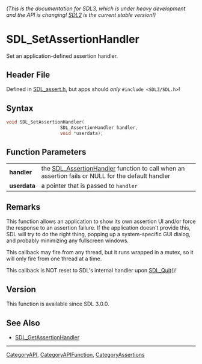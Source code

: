 ###### (This is the documentation for SDL3, which is under heavy development and the API is changing! [SDL2](https://wiki.libsdl.org/SDL2/) is the current stable version!)
# SDL_SetAssertionHandler

Set an application-defined assertion handler.

## Header File

Defined in [SDL_assert.h](https://github.com/libsdl-org/SDL/blob/main/include/SDL3/SDL_assert.h), but apps should _only_ `#include <SDL3/SDL.h>`!

## Syntax

```c
void SDL_SetAssertionHandler(
                    SDL_AssertionHandler handler,
                    void *userdata);

```

## Function Parameters

|                  |                                                                                                                           |
| ---------------- | ------------------------------------------------------------------------------------------------------------------------- |
| **handler**      | the [SDL_AssertionHandler](SDL_AssertionHandler) function to call when an assertion fails or NULL for the default handler |
| **userdata**     | a pointer that is passed to `handler`                                                                                     |

## Remarks

This function allows an application to show its own assertion UI and/or
force the response to an assertion failure. If the application doesn't
provide this, SDL will try to do the right thing, popping up a
system-specific GUI dialog, and probably minimizing any fullscreen windows.

This callback may fire from any thread, but it runs wrapped in a mutex, so
it will only fire from one thread at a time.

This callback is NOT reset to SDL's internal handler upon
[SDL_Quit](SDL_Quit)()!

## Version

This function is available since SDL 3.0.0.

## See Also

* [SDL_GetAssertionHandler](SDL_GetAssertionHandler)

----
[CategoryAPI](CategoryAPI), [CategoryAPIFunction](CategoryAPIFunction), [CategoryAssertions](CategoryAssertions)


